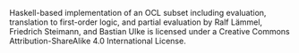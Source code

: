 Haskell-based implementation of an OCL subset including evaluation, translation to first-order logic, and partial evaluation by Ralf Lämmel, Friedrich Steimann, and Bastian Ulke is licensed under a Creative Commons Attribution-ShareAlike 4.0 International License.
